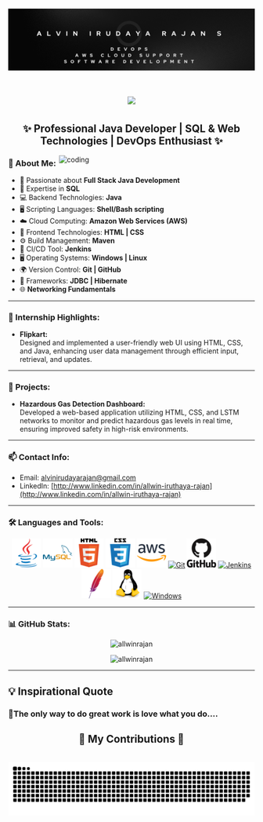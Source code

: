 ![logo](https://github.com/allwinrajan/allwinrajan/blob/dec3c4ec7425955cd0ec30fd8f87688e3d5423b5/alvin%20irudaya%20rajan%20s.png)


<h1 align="center">
    <img src="https://readme-typing-svg.herokuapp.com/?font=Righteous&size=35&center=true&vCenter=true&width=500&height=70&duration=4000&lines=Hi+There!+👋;+I'm+Alvin+Irudaya+Rajan!;" />
</h1>

<h2 align="center">✨ Professional Java Developer | SQL & Web Technologies | DevOps Enthusiast ✨</h2>
<img align=right alt="coding" width="400" src="https://www.contrastsecurity.com/hs-fs/hubfs/images/DevOps%20Solutions/devops-old-way.gif?width=1322&name=devops-old-way.gif">

### 🌟 About Me:
- 🚀 Passionate about **Full Stack Java Development**  
- 🧠 Expertise in **SQL**  
- 💻 Backend Technologies: **Java**  
- 🖥️ Scripting Languages: **Shell/Bash scripting**  
- ☁️ Cloud Computing: **Amazon Web Services (AWS)**  
- 🎨 Frontend Technologies: **HTML | CSS**  
- ⚙️ Build Management: **Maven**  
- 🔄 CI/CD Tool: **Jenkins**  
- 🖥️ Operating Systems: **Windows | Linux**  
- 🌍 Version Control: **Git | GitHub**  
- 🌱 Frameworks: **JDBC | Hibernate**  
- 🌐 **Networking Fundamentals**

---

### 🌟 Internship Highlights:
- **Flipkart:**  
  Designed and implemented a user-friendly web UI using HTML, CSS, and Java, enhancing user data management through efficient input, retrieval, and updates.

---

### 🌟 Projects:
- **Hazardous Gas Detection Dashboard:**  
  Developed a web-based application utilizing HTML, CSS, and LSTM networks to monitor and predict hazardous gas levels in real time, ensuring improved safety in high-risk environments.

---

### 📫 Contact Info:
- Email: [alvinirudayarajan@gmail.com](mailto:alvinirudayarajan@gmail.com)  
- LinkedIn: [http://www.linkedin.com/in/allwin-iruthaya-rajan](http://www.linkedin.com/in/allwin-iruthaya-rajan)

---

### 🛠️ Languages and Tools:
<p align="center">
  <a href="https://www.java.com" target="_blank"><img src="https://raw.githubusercontent.com/devicons/devicon/master/icons/java/java-original.svg" alt="Java" width="60" height="60"/></a>
  <a href="https://www.mysql.com/" target="_blank"><img src="https://raw.githubusercontent.com/devicons/devicon/master/icons/mysql/mysql-original-wordmark.svg" alt="MySQL" width="60" height="60"/></a>
  <a href="https://www.w3.org/html/" target="_blank"><img src="https://raw.githubusercontent.com/devicons/devicon/master/icons/html5/html5-original-wordmark.svg" alt="HTML5" width="60" height="60"/></a>
  <a href="https://www.w3schools.com/css/" target="_blank"><img src="https://raw.githubusercontent.com/devicons/devicon/master/icons/css3/css3-original-wordmark.svg" alt="CSS3" width="60" height="60"/></a>
  <a href="https://aws.amazon.com" target="_blank"><img src="https://raw.githubusercontent.com/devicons/devicon/master/icons/amazonwebservices/amazonwebservices-original-wordmark.svg" alt="AWS" width="60" height="60"/></a>
  <a href="https://git-scm.com/" target="_blank"><img src="https://www.vectorlogo.zone/logos/git-scm/git-scm-icon.svg" alt="Git" width="60" height="60"/></a>
  <a href="https://github.com/" target="_blank"><img src="https://raw.githubusercontent.com/devicons/devicon/master/icons/github/github-original-wordmark.svg" alt="GitHub" width="60" height="60"/></a>
  <a href="https://www.jenkins.io" target="_blank"><img src="https://www.vectorlogo.zone/logos/jenkins/jenkins-icon.svg" alt="Jenkins" width="60" height="60"/></a>
  <a href="https://maven.apache.org/" target="_blank"><img src="https://raw.githubusercontent.com/devicons/devicon/master/icons/apache/apache-original.svg" alt="Maven" width="60" height="60"/></a>
  <a href="https://www.linux.org/" target="_blank"><img src="https://raw.githubusercontent.com/devicons/devicon/master/icons/linux/linux-original.svg" alt="Linux" width="60" height="60"/></a>
  <a href="https://www.microsoft.com/en-us/windows" target="_blank"><img src="https://img.icons8.com/color/48/000000/windows-10.png" alt="Windows" width="60" height="60"/></a>
</p>

---

### 📊 GitHub Stats:
<p align="center">
<img src="https://github-readme-stats.vercel.app/api?username=allwinrajan&show_icons=true&locale=en" alt="allwinrajan" />
</p>
<p align="center">
<img src="https://github-readme-streak-stats.herokuapp.com/?user=allwinrajan" alt="allwinrajan" />
</p>


---
  <h2>💡 Inspirational Quote</h2>
  <h3>🌟The only way to do great work is love what you do.... </h3>

<div align="center">
  <h2>🐍 My Contributions 🐍</h2>
  <br>
  <img alt="snake eating my contributions" src="https://raw.githubusercontent.com/salesp07/salesp07/output/github-contribution-grid-snake.svg" />
  
  <br/><br/><br/>
</div>



